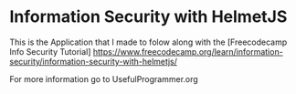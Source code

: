 # Information Security with HelmetJS

This is the Application that I made to folow along with the [Freecodecamp Info Security Tutorial] https://www.freecodecamp.org/learn/information-security/information-security-with-helmetjs/

For more information go to UsefulProgrammer.org